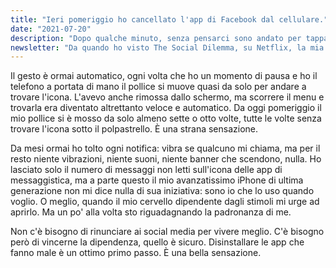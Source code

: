 ```yaml
---
title: "Ieri pomeriggio ho cancellato l'app di Facebook dal cellulare."
date: "2021-07-20"
description: "Dopo qualche minuto, senza pensarci sono andato per tappare l'icona, stavolta senza trovarla."
newsletter: "Da quando ho visto The Social Dilemma, su Netflix, la mia consapevolezza riguardo alla dipendenza da certe app è cambiata. Ho affrontato apertamente il problema e ho messo in atto alcuni cambiamenti nella mia vita. Ieri ho fatto un altro passettino."
---
```


Il gesto è ormai automatico, ogni volta che ho un momento di pausa e ho il telefono a portata di mano il pollice si muove quasi da solo per andare a trovare l'icona. L'avevo anche rimossa dallo schermo, ma scorrere il menu e trovarla era diventato altrettanto veloce e automatico. Da oggi pomeriggio il mio pollice si è mosso da solo almeno sette o otto volte, tutte le volte senza trovare l'icona sotto il polpastrello. È una strana sensazione.

Da mesi ormai ho tolto ogni notifica: vibra se qualcuno mi chiama, ma per il resto niente vibrazioni, niente suoni, niente banner che scendono, nulla. Ho lasciato solo il numero di messaggi non letti sull'icona delle app di messaggistica, ma a parte questo il mio avanzatissimo iPhone di ultima generazione non mi dice nulla di sua iniziativa: sono io che lo uso quando voglio. O meglio, quando il mio cervello dipendente dagli stimoli mi urge ad aprirlo. Ma un po' alla volta sto riguadagnando la padronanza di me.

Non c'è bisogno di rinunciare ai social media per vivere meglio. C'è bisogno però di vincerne la dipendenza, quello è sicuro. Disinstallare le app che fanno male è un ottimo primo passo. È una bella sensazione.
